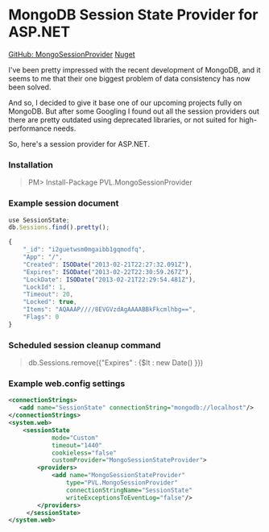 # MongoDB Session State Provider for ASP.NET

<!--[options]
name: MongoDB Session State Provider for ASP.NET
date: 2013-02-22T00:00:00.000Z
url: 2013/02/mongodb-session-state-provider-for.html
tags:
 - Tech
 - Database
 - DotNET
 - MongoDB
-->

<a href="https://github.com/prasannavl/MongoSessionProvider" class="subheader-link">GitHub: MongoSessionProvider</a>
<a href="https://nuget.org/packages/PVL.MongoSessionProvider" class="subheader-link">Nuget</a>

I've been pretty impressed with the recent development of MongoDB, and it seems to me that their one biggest problem of data consistency has now been solved.

And so, I decided to give it base one of our upcoming projects fully on MongoDB. But after some Googling I found out all the session providers out there are pretty outdated using deprecated libraries, or not suited for high-performance needs.

So, here's a session provider for ASP.NET.

### Installation
> PM> Install-Package PVL.MongoSessionProvider

### Example session document

```js
use SessionState;
db.Sessions.find().pretty();

{
    "_id": "i2guetwsm0mgaibb1gqmodfq",
    "App": "/",
    "Created": ISODate("2013-02-21T22:27:32.091Z"),
    "Expires": ISODate("2013-02-22T22:30:59.267Z"),
    "LockDate": ISODate("2013-02-21T22:29:54.481Z"),
    "LockId": 1,
    "Timeout": 20,
    "Locked": true,
    "Items": "AQAAAP////8EVGVzdAgAAAABBkFkcmlhbg==",
    "Flags": 0
}
```

### Scheduled session cleanup command
> db.Sessions.remove({"Expires" : {$lt : new Date() }})

### Example web.config settings

```xml
<connectionStrings>
   <add name="SessionState" connectionString="mongodb://localhost"/>
</connectionStrings>
<system.web>
    <sessionState 
            mode="Custom"
            timeout="1440"
            cookieless="false"
            customProvider="MongoSessionStateProvider">
        <providers>
            <add name="MongoSessionStateProvider"
                type="PVL.MongoSessionProvider"
                connectionStringName="SessionState"
                writeExceptionsToEventLog="false"/>
        </providers>
     </sessionState>
</system.web>
```
